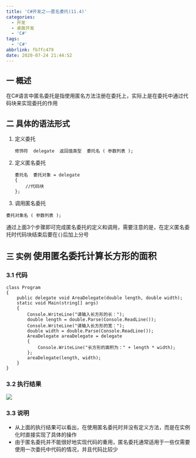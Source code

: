 ```yaml
---
title: 'C#开发之——匿名委托(11.4)'
categories:
  - 开发
  - 桌面开发
  - 'C#'
tags:
  - 'C#'
abbrlink: fb7fc479
date: 2020-07-24 21:44:52
---
```

## 一 概述

在C#语言中匿名委托是指使用匿名方法注册在委托上，实际上是在委托中通过代码块来实现委托的作用

<!--more-->

## 二 具体的语法形式

1. 定义委托

   ```
   修饰符  delegate  返回值类型  委托名 ( 参数列表 );
   ```

2. 定义匿名委托

   ```
   委托名  委托对象 = delegate
   {
       //代码块
   };
   ```

3.  调用匿名委托 

   ```
   委托对象名 ( 参数列表 );
   ```

通过上面3个步骤即可完成匿名委托的定义和调用，需要注意的是，在定义匿名委托时代码块结束后要在`{}`后加上分号

## 三 实例 <font size=5> 使用匿名委托计算长方形的面积 </font>

### 3.1 代码

```
class Program
{
    public delegate void AreaDelegate(double length, double width);
    static void Main(string[] args)
    {
        Console.WriteLine("请输入长方形的长：");
        double length = double.Parse(Console.ReadLine());
        Console.WriteLine("请输入长方形的宽：");
        double width = double.Parse(Console.ReadLine());
        AreaDelegate areaDelegate = delegate
        {
            Console.WriteLine("长方形的面积为：" + length * width);
        };
        areaDelegate(length, width);
    }
}
```

### 3.2 执行结果
![][1]

### 3.3 说明

* 从上面的执行结果可以看出，在使用匿名委托时并没有定义方法，而是在实例化时直接实现了具体的操作
* 由于匿名委托并不能很好地实现代码的重用，匿名委托通常适用于一些仅需要使用一次委托中代码的情况，并且代码比较少




[1]:https://images.pgzxc.com/csharp-delegate-niming.png